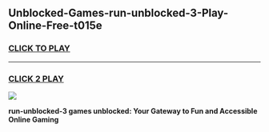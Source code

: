 
## Unblocked-Games-run-unblocked-3-Play-Online-Free-t015e
<h3>
<a href="https://premium76.site?title=run-unblocked-3&ref=26A">CLICK TO PLAY</a></h3>
<hr>

<h3>
<a href="https://premium76.site?title=run-unblocked-3&ref=26A">CLICK 2 PLAY</a>
  
</h3>

<a href="https://premium76.site?title=run-unblocked-3&ref=26A"><img src="https://clearcache.store/games.png"></a>


**run-unblocked-3 games unblocked: Your Gateway to Fun and Accessible Online Gaming**

